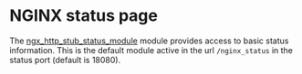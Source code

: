 # NGINX status page

The [ngx_http_stub_status_module](http://nginx.org/en/docs/http/ngx_http_stub_status_module.html) module provides access to basic status information.
This is the default module active in the url `/nginx_status` in the status port (default is 18080).
